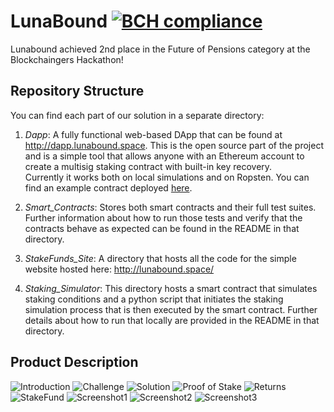# LunaBound [![BCH compliance](https://bettercodehub.com/edge/badge/Blockchaingers/LunaBound?branch=master)](https://bettercodehub.com/)

Lunabound achieved 2nd place in the Future of Pensions category at the Blockchaingers Hackathon!

## Repository Structure

You can find each part of our solution in a separate directory:

1. *Dapp*: A fully functional web-based DApp that can be found at http://dapp.lunabound.space. This is the open source part of the project and is a simple tool that allows anyone with an Ethereum account to create a multisig staking contract with built-in key recovery.  
Currently it works both on local simulations and on Ropsten. You can find an example contract deployed [here](https://ropsten.etherscan.io/address/0x4022c7ce08dcfa6b24afd0b33d2f90226bee22fa).

2. *Smart_Contracts*: Stores both smart contracts and their full test suites. Further information about how to run those tests and verify that the contracts behave as expected can be found in the README in that directory.

3. *StakeFunds_Site*: A directory that hosts all the code for the simple website hosted here: http://lunabound.space/

4. *Staking_Simulator*: This directory hosts a smart contract that simulates staking conditions and a python script that initiates the staking simulation process that is then executed by the smart contract. Further details about how to run that locally are provided in the README in that directory.

## Product Description

![Introduction](https://github.com/Blockchaingers/LunaBound/blob/master/img/slide1.png "Introduction")
![Challenge](https://github.com/Blockchaingers/LunaBound/blob/master/img/slide2.png "Challenge")
![Solution](https://github.com/Blockchaingers/LunaBound/blob/master/img/slide3.png "Solution")
![Proof of Stake](https://github.com/Blockchaingers/LunaBound/blob/master/img/slide4.png "Proof of Stake")
![Returns](https://github.com/Blockchaingers/LunaBound/blob/master/img/slide5.png "Returns")
![StakeFund](https://github.com/Blockchaingers/LunaBound/blob/master/img/slide6.png "StakeFund")
![Screenshot1](https://github.com/Blockchaingers/LunaBound/blob/master/img/slide7.png "Screenshot1")
![Screenshot2](https://github.com/Blockchaingers/LunaBound/blob/master/img/slide8.png "Screenshot2")
![Screenshot3](https://github.com/Blockchaingers/LunaBound/blob/master/img/slide9.png "Screenshot3")